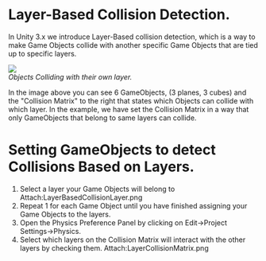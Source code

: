 Layer-Based Collision Detection.
================================

In Unity 3.x we introduce Layer-Based collision detection, which is a way to make <span class=keyword>Game Objects</span> collide with another specific <span class=keyword>Game Objects</span> that are tied up to specific layers.

![](http://docwiki.hq.unity3d.com/uploads/Main/LayerBasedCollision.png)  
_Objects Colliding with their own layer._

In the image above you can see 6 GameObjects, (3 planes, 3 cubes) and the "Collision Matrix" to the right that states which Objects can collide with which layer.
In the example, we have set the Collision Matrix in a way that only GameObjects that belong to same layers can collide.

Setting GameObjects to detect Collisions Based on Layers.
=========================================================

1. Select a layer your Game Objects will belong to
  Attach:LayerBasedCollisionLayer.png
1. Repeat 1 for each Game Object until you have finished assigning your Game Objects to the layers.
1. Open the Physics Preference Panel by clicking on <span class=menu>Edit->Project Settings->Physics</span>.
1. Select which layers on the Collision Matrix will interact with the other layers by checking them.
  Attach:LayerCollisionMatrix.png

